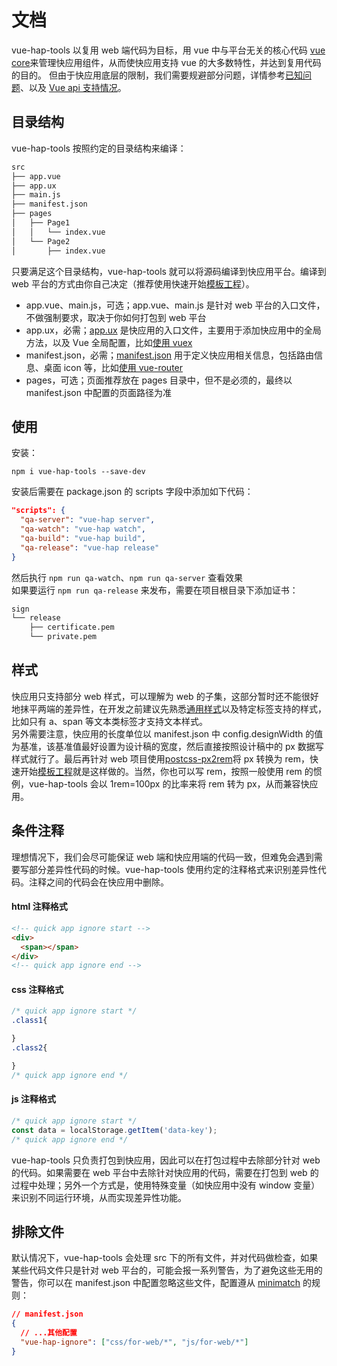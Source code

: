 # 文档
vue-hap-tools 以复用 web 端代码为目标，用 vue 中与平台无关的核心代码 [vue core](https://www.npmjs.com/package/@whale-you/vue-core)来管理快应用组件，从而使快应用支持 vue 的大多数特性，并达到复用代码的目的。
但由于快应用底层的限制，我们需要规避部分问题，详情参考[已知问题](https://github.com/Youjingyu/vue-hap-tools/blob/master/docs/knownIssues.md)、以及 [Vue api 支持情况](https://github.com/Youjingyu/vue-hap-tools/blob/master/docs/support-api.md)。
## 目录结构
vue-hap-tools 按照约定的目录结构来编译：
```bash
src
├── app.vue
├── app.ux
├── main.js
├── manifest.json
├── pages
│   ├── Page1
│   │   └── index.vue
│   └── Page2
│       ├── index.vue
```
只要满足这个目录结构，vue-hap-tools 就可以将源码编译到快应用平台。编译到 web 平台的方式由你自己决定（推荐使用快速开始[模板工程](https://github.com/Youjingyu/vue-hap)）。  
- app.vue、main.js，可选；app.vue、main.js 是针对 web 平台的入口文件，不做强制要求，取决于你如何打包到 web 平台
- app.ux，必需；[app.ux](https://doc.quickapp.cn/framework/source-file.html) 是快应用的入口文件，主要用于添加快应用中的全局方法，以及 Vue 全局配置，比如[使用 vuex](https://github.com/Youjingyu/vue-hap-tools/blob/master/docs/router-vuex.md#%E4%BD%BF%E7%94%A8vuex)
- manifest.json，必需；[manifest.json](https://doc.quickapp.cn/framework/manifest.html) 用于定义快应用相关信息，包括路由信息、桌面 icon 等，比如[使用 vue-router](https://github.com/Youjingyu/vue-hap-tools/blob/master/docs/router-vuex.md#%E4%BD%BF%E7%94%A8vue-router)
- pages，可选；页面推荐放在 pages 目录中，但不是必须的，最终以 manifest.json 中配置的页面路径为准
## 使用
安装：
```
npm i vue-hap-tools --save-dev
```
安装后需要在 package.json 的 scripts 字段中添加如下代码：
```json
"scripts": {
  "qa-server": "vue-hap server",
  "qa-watch": "vue-hap watch",
  "qa-build": "vue-hap build",
  "qa-release": "vue-hap release"
}
```
然后执行 ```npm run qa-watch```、```npm run qa-server``` 查看效果  
如果要运行 ```npm run qa-release``` 来发布，需要在项目根目录下添加证书：
```bash
sign
└── release
    ├── certificate.pem
    └── private.pem
```
## 样式
快应用只支持部分 web 样式，可以理解为 web 的子集，这部分暂时还不能很好地抹平两端的差异性，在开发之前建议先熟悉[通用样式](https://doc.quickapp.cn/widgets/common-styles.html)以及特定标签支持的样式，比如只有 a、span 等文本类标签才支持文本样式。  
另外需要注意，快应用的长度单位以 manifest.json 中 config.designWidth 的值为基准，该基准值最好设置为设计稿的宽度，然后直接按照设计稿中的 px 数据写样式就行了。最后再针对 web 项目使用[postcss-px2rem](https://www.npmjs.com/package/postcss-px2rem)将 px 转换为 rem，快速开始[模板工程](https://github.com/Youjingyu/vue-hap)就是这样做的。当然，你也可以写 rem，按照一般使用 rem 的惯例，vue-hap-tools 会以 1rem=100px 的比率来将 rem 转为 px，从而兼容快应用。
## 条件注释
理想情况下，我们会尽可能保证 web 端和快应用端的代码一致，但难免会遇到需要写部分差异性代码的时候。vue-hap-tools 使用约定的注释格式来识别差异性代码。注释之间的代码会在快应用中删除。
#### html 注释格式
```html
<!-- quick app ignore start -->
<div>
  <span></span>
</div>
<!-- quick app ignore end -->
```
#### css 注释格式
```css
/* quick app ignore start */
.class1{

}
.class2{

}
/* quick app ignore end */
```
#### js 注释格式
```js
/* quick app ignore start */
const data = localStorage.getItem('data-key');
/* quick app ignore end */
```
vue-hap-tools 只负责打包到快应用，因此可以在打包过程中去除部分针对 web 的代码。如果需要在 web 平台中去除针对快应用的代码，需要在打包到 web 的过程中处理；另外一个方式是，使用特殊变量（如快应用中没有 window 变量）来识别不同运行环境，从而实现差异性功能。
## 排除文件
默认情况下，vue-hap-tools 会处理 src 下的所有文件，并对代码做检查，如果某些代码文件只是针对 web 平台的，可能会报一系列警告，为了避免这些无用的警告，你可以在 manifest.json 中配置忽略这些文件，配置遵从 [minimatch](https://www.npmjs.com/package/minimatch) 的规则：
```json
// manifest.json
{ 
  // ...其他配置
  "vue-hap-ignore": ["css/for-web/*", "js/for-web/*"]
}
```